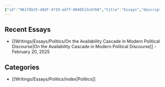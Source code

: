 ```yaml
---
{"id":"061f8b25-d8df-4719-a4ff-0840513cb7b8","title":"Essays","description":"Overview of essays.","publish":true,"tags":["Essays"],"date_created":"Wednesday, February 19th 2025, 3:34:05 am","date_modified":"Wednesday, February 19th 2025, 5:26:39 pm","editing_lock":true,"live_preview":true,"cssclasses":["mado-heading","hide-date","index-page"],"PassFrontmatter":true}
---
```



## Recent Essays

- [[Writings/Essays/Politics/On the Availability Cascade in Modern Political Discourse\|On the Availability Cascade in Modern Political Discourse]] - February 20, 2025


## Categories

- [[Writings/Essays/Politics/index\|Politics]]

